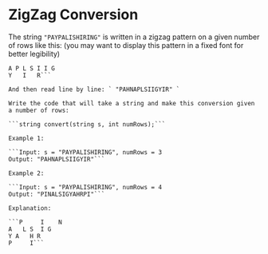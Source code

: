 # ZigZag Conversion

The string `"PAYPALISHIRING"` is written in a zigzag pattern on a given number of rows like this: (you may want to display this pattern in a fixed font for better legibility)

```P   A   H   N
A P L S I I G
Y   I   R```

And then read line by line: ` "PAHNAPLSIIGYIR" `

Write the code that will take a string and make this conversion given a number of rows:

```string convert(string s, int numRows);```

Example 1:

```Input: s = "PAYPALISHIRING", numRows = 3
Output: "PAHNAPLSIIGYIR"```

Example 2:

```Input: s = "PAYPALISHIRING", numRows = 4
Output: "PINALSIGYAHRPI"```

Explanation:

```P     I    N
A   L S  I G
Y A   H R
P     I```
